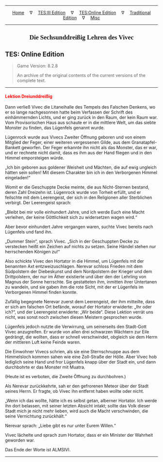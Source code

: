 
---

<!-- Jekyll Page Links -->

<center>
<a href="../../../../index.html">Home</a>
&emsp;&nabla;&emsp;
<a href="../../../index-tes3.html">TES:III Edition</a>
&emsp;&nabla;&emsp;
<a href="../../../index-teso.html">TES:Online Edition</a>
&emsp;&nabla;&emsp;
<a href="../../../index-traditional.html">Traditional Edition</a>
&emsp;&nabla;&emsp;
<a href="../../../index-misc.html">Misc</a>
</center>

<!-- Markdown Body Below: -->

---

<center>
<h2><span style="font-family:Georgia">Die Sechsunddreißig Lehren des Vivec</span></h2>
</center>

## TES: Online Edition

> Game Version: 8.2.8
>
> An archive of the original contents of the current versions of the complete text.

---

#### <span style="color:red">Lektion Dreiunddreißig</span>

Dann verließ Vivec die Litaneihalle des Tempels des Falschen Denkens, wo er so lange nachgesonnen hatte beim Verfassen der Schrift des einhämmernden Lichts, und er ging zurück in den Raum, der kein Raum war. Vom Provisorischen Haus aus schaute er in die mittlere Welt, um das siebte Monster zu finden, das Lügenfels genannt wurde.

Lügenrock wurde aus Vivecs Zweiter Öffnung geboren und von einem Mitglied der Feger, einer weiteren vergessenen Gilde, aus dem Granatapfel-Bankett geworfen. Der Feger erkannte ihn nicht als das Monster, das er war, und er rechnete nicht damit, dass es ihm aus der Hand fliegen und in den Himmel emporsteigen würde.

„Ich bin geboren aus goldener Weisheit und Mächten, die auf ewig ungleich hätten sein sollen! Mit diesem Charakter bin ich in den Verborgenen Himmel eingeladen!“

Womit er die Geschuppte Decke meinte, die aus Nicht-Sternen bestand, deren Zahl Dreizehn ist. Lügenrock wurde von Torheit erfüllt, und er feilschte mit dem Leerengeist, der sich in den Religionen aller Sterblichen verbirgt. Der Leerengeist sprach:

„Bleibt bei mir volle einhundert Jahre, und ich werde Euch eine Macht verleihen, der keine Göttlichkeit sich zu widersetzen wagen wird.“

Aber bevor einhundert Jahre vergangen waren, suchte Vivec bereits nach Lügenfels und fand ihn.

„Dummer Stein“, sprach Vivec. „Sich in der Geschuppten Decke zu verstecken heißt ein Zeichen auf nichts zu setzen. Seine Händel stehen nur herrschenden Königen zu!“

Also schickte Vivec den Hortator in die Himmel, um Lügenfels mit der benannten Axt entzweizuschlagen. Nerevar schloss Frieden mit dem Südpolstern der Diebeskunst und dem Nordpolstern der Krieger und dem Drittpolstern, der nur im Äther existierte und über den der Lehrling von Magnus der Sonne herrschte. Sie gestatteten ihm, inmitten ihrer Untertanen zu wandeln, und sie gaben ihm die rote Sicht, mit der er Lügenfels im Verborgenen Himmel finden konnte.

Zufällig begegnete Nerevar zuerst dem Leerengeist, der ihm mitteilte, dass er sich am falschen Ort befände, worauf der Hortator erwiderte: „Ihr oder ich?“, und der Leerengeist erwiderte: „Wir beide“. Diese Lektion verrät uns nicht, was sonst noch zwischen diesen Meistern gesprochen wurde.

Lügenfels jedoch nutzte die Verwirrung, um seinerseits den Stadt-Gott Vivec anzugreifen. Er wurde von allen drei schwarzen Wächtern zur Eile gedrängt, die wollten, dass er schnell verschwindet, obgleich sie dem Herrn der mittleren Luft keine Feinde waren.

Die Einwohner Vivecs schrien, als sie eine Sternschnuppe aus dem Himmelsloch kommen sahen wie eine Zoll-Straße der Hölle. Aber Vivec hob lediglich seine Hand und fror Lügenfels knapp über der Stadt ein, und dann durchbohrte er das Monster mit Muatra.

(Heute ist es verboten, die Zweite Öffnung zu durchbohren.)

Als Nerevar zurückkehrte, sah er den gefrorenen Meteor über der Stadt seines Herrn. Er fragte, ob Vivec ihn entfernt haben wollte oder nicht.

„Wenn ich das wollte, hätte ich es selbst getan, alberner Hortator. Ich werde ihn dort belassen, mit seiner letzten Absicht intakt; sollte das Volk dieser Stadt mich je nicht mehr lieben, wird auch die Macht verschwinden, die seine Vernichtung zurückhält.“

Nerevar sprach: „Liebe gibt es nur unter Eurem Willen.“

Vivec lächelte und sprach zum Hortator, dass er ein Minister der Wahrheit geworden war.

Das Ende der Worte ist ALMSIVI.

---
